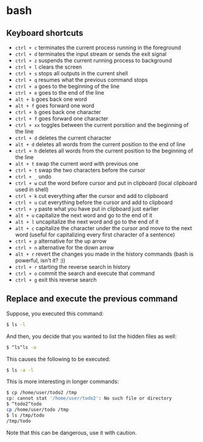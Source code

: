 # bash

## Keyboard shortcuts

- `ctrl + c` terminates the current process running in the foreground
- `ctrl + d` terminates the input stream or sends the exit signal
- `ctrl + z` suspends the current running process to background
- `ctrl + l` clears the screen
- `ctrl + s` stops all outputs in the current shell
- `ctrl + q` resumes what the previous command stops
- `ctrl + a` goes to the beginning of the line
- `ctrl + e` goes to the end of the line
- `alt + b` goes back one word
- `alt + f` goes forward one word
- `ctrl + b` goes back one character
- `ctrl + f` goes forward one character
- `ctrl + xx` toggles between the current porsition and the beginning of the line
- `ctrl + d` deletes the current character
- `alt + d` deletes all words from the current position to the end of line
- `ctrl + h` deletes all words from the current position to the beginning of the line
- `alt + t` swap the current word with previous one
- `ctrl + t` swap the two characters before the cursor
- `ctrl + _` undo
- `ctrl + w` cut the word before cursor and put in clipboard (local clipboard used in shell)
- `ctrl + k` cut everything after the cursor and add to clipboard
- `ctrl + u` cut everything before the cursor and add to clipboard
- `ctrl + y` paste what you have put in clipboard just earlier
- `alt + u` capitalize the next word and go to the end of it
- `alt + l` uncapitalize the next word and go to the end of it
- `alt + c` capitalize the character under the cursor and move to the next word (useful for capitalizing every first character of a sentence)
- `ctrl + p` alternative for the up arrow
- `ctrl + n` alternative for the down arrow
- `alt + r` revert the changes you made in the history commands (bash is powerful, isn't it? :))
- `ctrl + r` starting the reverse search in history
- `ctrl + o` commit the search and execute that command
- `ctrl + g` exit this reverse search

## Replace and execute the previous command

Suppose, you executed this command:

```bash
$ ls -l
```

And then, you decide that you wanted to list the hidden files as well:

```bash
$ ^ls^ls -a
```

This causes the following to be executed:

```bash
$ ls -a -l
```

This is more interesting in longer commands:

```bash
$ cp /home/user/todo2 /tmp
cp: cannot stat '/home/user/todo2': No such file or directory
$ ^todo2^todo
cp /home/user/todo /tmp
$ ls /tmp/todo 
/tmp/todo
```

<p class="note">Note that this can be dangerous, use it with caution.</p>
